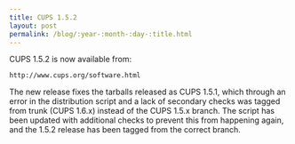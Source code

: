 ```yaml
---
title: CUPS 1.5.2
layout: post
permalink: /blog/:year-:month-:day-:title.html
---
```


CUPS 1.5.2 is now available from:

    http://www.cups.org/software.html

The new release fixes the tarballs released as CUPS 1.5.1, which through an error in the distribution script and a lack of secondary checks was tagged from trunk (CUPS 1.6.x) instead of the CUPS 1.5.x branch.  The script has been updated with additional checks to prevent this from happening again, and the 1.5.2 release has been tagged from the correct branch.

